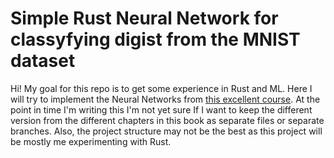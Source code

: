 # Simple Rust Neural Network for classyfying digist from the MNIST dataset

Hi! My goal for this repo is to get some experience in Rust and ML. Here I will try to implement the Neural Networks
from [this excellent course](http://neuralnetworksanddeeplearning.com/). At the point in time I'm writing this I'm not
yet sure If I want to keep the different version from the different chapters in this book as separate files or
separate branches. Also, the project structure may not be the best as this project will be mostly me experimenting
with Rust.